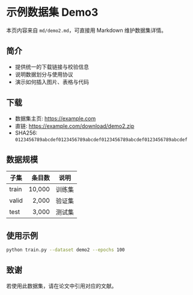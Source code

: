 # 示例数据集 Demo3

本页内容来自 `md/demo2.md`，可直接用 Markdown 维护数据集详情。

## 简介
- 提供统一的下载链接与校验信息
- 说明数据划分与使用协议
- 演示如何插入图片、表格与代码

## 下载
- 数据集主页: https://example.com
- 直链: https://example.com/download/demo2.zip
- SHA256: `0123456789abcdef0123456789abcdef0123456789abcdef0123456789abcdef`

## 数据规模
| 子集  | 条目数 | 说明   |
| ----- | -----: | ------ |
| train | 10,000 | 训练集 |
| valid |  2,000 | 验证集 |
| test  |  3,000 | 测试集 |

## 使用示例
```bash
python train.py --dataset demo2 --epochs 100
```

## 致谢
若使用此数据集，请在论文中引用对应的文献。